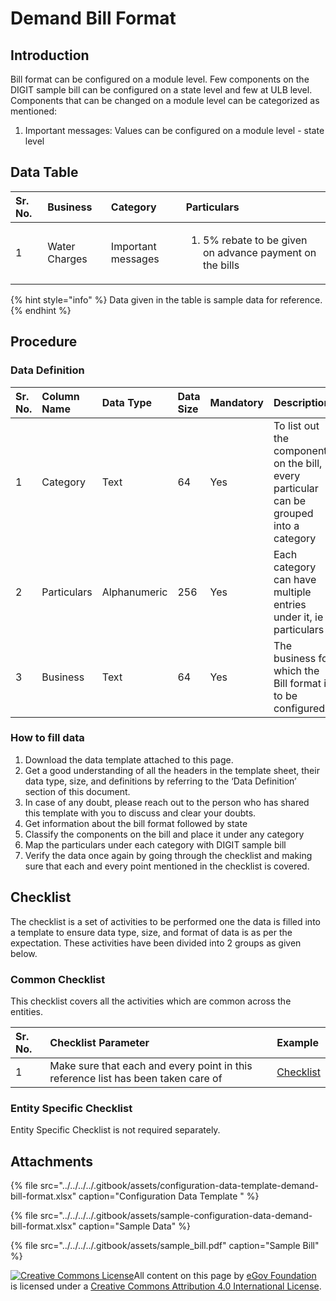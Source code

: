 # Demand Bill Format

## Introduction

Bill format can be configured on a module level. Few components on the DIGIT sample bill can be configured on a state level and few at ULB level. Components that can be changed on a module level can be categorized as mentioned:

1. Important messages: Values can be configured on a module level - state level

## Data Table

<table>
  <thead>
    <tr>
      <th style="text-align:left">Sr. No.</th>
      <th style="text-align:left">Business</th>
      <th style="text-align:left">Category</th>
      <th style="text-align:left">Particulars</th>
    </tr>
  </thead>
  <tbody>
    <tr>
      <td style="text-align:left">1</td>
      <td style="text-align:left">Water Charges</td>
      <td style="text-align:left">Important messages</td>
      <td style="text-align:left">
        <ol>
          <li>5% rebate to be given on advance payment on the bills</li>
        </ol>
      </td>
    </tr>
  </tbody>
</table>

{% hint style="info" %}
Data given in the table is sample data for reference.
{% endhint %}

## Procedure

### Data Definition

| Sr. No. | Column Name | Data Type | Data Size | Mandatory | Description |
| :--- | :--- | :--- | :--- | :--- | :--- |
| 1 | Category | Text | 64 | Yes | To list out the components on the bill, every particular can be grouped into a category |
| 2 | Particulars | Alphanumeric | 256 | Yes | Each category can have multiple entries under it, ie particulars |
| 3 | Business | Text | 64 | Yes | The business for which the Bill format is to be configured |

### How to fill data

1. Download the data template attached to this page.
2. Get a good understanding of all the headers in the template sheet, their data type, size, and definitions by referring to the ‘Data Definition’ section of this document.
3. In case of any doubt, please reach out to the person who has shared this template with you to discuss and clear your doubts.
4. Get information about the bill format followed by state
5. Classify the components on the bill and place it under any category
6. Map the particulars under each category with DIGIT sample bill
7. Verify the data once again by going through the checklist and making sure that each and every point mentioned in the checklist is covered.

## Checklist

The checklist is a set of activities to be performed one the data is filled into a template to ensure data type, size, and format of data is as per the expectation. These activities have been divided into 2 groups as given below.

### Common Checklist

This checklist covers all the activities which are common across the entities.

| Sr. No. | Checklist Parameter | Example |
| :--- | :--- | :--- |
| 1 | Make sure that each and every point in this reference list has been taken care of | [Checklist](../common-config/checklist.md) |

### Entity Specific Checklist

Entity Specific Checklist is not required separately.

## Attachments

{% file src="../../../../.gitbook/assets/configuration-data-template-demand-bill-format.xlsx" caption="Configuration Data Template " %}

{% file src="../../../../.gitbook/assets/sample-configuration-data-demand-bill-format.xlsx" caption="Sample Data" %}

{% file src="../../../../.gitbook/assets/sample\_bill.pdf" caption="Sample Bill" %}

[![Creative Commons License](https://i.creativecommons.org/l/by/4.0/80x15.png)​](http://creativecommons.org/licenses/by/4.0/)All content on this page by [eGov Foundation](https://egov.org.in/) is licensed under a [Creative Commons Attribution 4.0 International License](http://creativecommons.org/licenses/by/4.0/).

